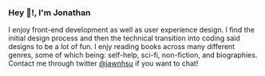 ### Hey 👋!, I'm Jonathan

I enjoy front-end development as well as user experience design. I find the initial design process and then the technical transition into coding said designs to be a lot of fun. I enjy reading books across many different genres, some of which being: self-help, sci-fi, non-fiction, and biographies. Contact me through twitter [@jawnhsu](https://twitter.com/jawnhsu) if you want to chat!

<!--
**jonush/jonush** is a ✨ _special_ ✨ repository because its `README.md` (this file) appears on your GitHub profile.

Here are some ideas to get you started:

- 🔭 I’m currently working on ...
- 🌱 I’m currently learning ...
- 👯 I’m looking to collaborate on ...
- 🤔 I’m looking for help with ...
- 💬 Ask me about ...
- 📫 How to reach me: ...
- 😄 Pronouns: ...
- ⚡ Fun fact: ...
-->

